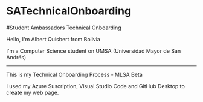 # SATechnicalOnboarding

#Student Ambassadors Technical Onboarding

Hello, I'm Albert Quisbert from Bolivia

I'm a Computer Science student on UMSA (Universidad Mayor de San Andrés)

***

This is my Technical Onboarding Process - MLSA Beta

I used my Azure Suscription, Visual Studio Code and GitHub Desktop to create my web page.
